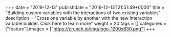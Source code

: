+++
date = "2019-12-13"
publishdate = "2019-12-13T21:51:49+0000"
title = "Building custom variables with the interactions of two existing variables"
description = "Cross one variable by another with the new Interaction variable builder. Click here to learn more"
weight = 20
tags = []
categories = ["feature"]
images = ["https://crunch.io/img/logo-1200x630.png"]
+++

